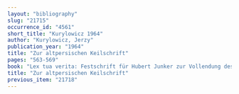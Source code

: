 ```yaml
---
layout: "bibliography"
slug: "21715"
occurrence_id: "4561"
short_title: "Kurylowicz 1964"
author: "Kurylowicz, Jerzy"
publication_year: "1964"
title: "Zur altpersischen Keilschrift"
pages: "563-569"
book: "Lex tua verita: Festschrift für Hubert Junker zur Vollendung des 70. Lebensjahres am 8. Aug. 1961. Dargeboten von Kollegen, Freunden u. Schülern, Zeitschrift für Phonetik, Sprachwissenschaft und Kommunikationsforschung 17/6 (1964)"
title: "Zur altpersischen Keilschrift"
previous_item: "21718"
---
```

